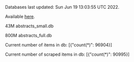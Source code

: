 Databases last updated: Sun Jun 19 13:03:55 UTC 2022. 

Available [here](https://github.com/cbeauhilton/ash-db/releases).


43M	abstracts_small.db

800M	abstracts_full.db

Current number of items in db:
[{"count(*)": 96904}]

Current number of scraped items in db:
[{"count(*)": 90995}]

